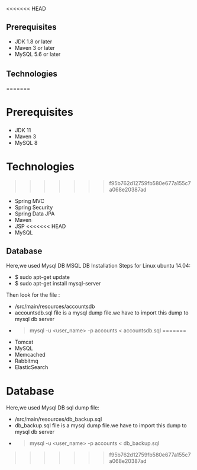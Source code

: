 <<<<<<< HEAD
## Prerequisites
- JDK 1.8 or later
- Maven 3 or later
- MySQL 5.6 or later
######
## Technologies 
=======
# Prerequisites
###
- JDK 11 
- Maven 3 
- MySQL 8

# Technologies 
>>>>>>> f95b762d12759fb580e677a155c7a068e20387ad
- Spring MVC
- Spring Security
- Spring Data JPA
- Maven
- JSP
<<<<<<< HEAD
- MySQL
## Database
Here,we used Mysql DB 
MSQL DB Installation Steps for Linux ubuntu 14.04:
- $ sudo apt-get update
- $ sudo apt-get install mysql-server

Then look for the file :
- /src/main/resources/accountsdb
- accountsdb.sql file is a mysql dump file.we have to import this dump to mysql db server
- > mysql -u <user_name> -p accounts < accountsdb.sql
=======
- Tomcat
- MySQL
- Memcached
- Rabbitmq
- ElasticSearch
# Database
Here,we used Mysql DB 
sql dump file:
- /src/main/resources/db_backup.sql
- db_backup.sql file is a mysql dump file.we have to import this dump to mysql db server
- > mysql -u <user_name> -p accounts < db_backup.sql
>>>>>>> f95b762d12759fb580e677a155c7a068e20387ad


